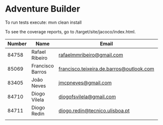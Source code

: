 # Adventure Builder

To run tests execute: mvn clean install

To see the coverage reports, go to <module name>/target/site/jacoco/index.html.


|   Number   |          Name           |            Email        |   Name GitHUb  | Grupo |
| ---------- | ----------------------- | ----------------------- | ---------------| ----- |
| 84758      | Rafael Ribeiro          | rafaelmmribeiro@gmail.com | RafaelRibeiro97 |   17 |
| 85069      | Francisco Barros        | francisco.teixeira.de.barros@outlook.com | FranciscoKloganB  |  17  | 
| 83405           | João Neves         | jmcpneves@gmail.com     | JoaoMiguelNeves|   17  |
| 84710      | Diogo Vilela            | diogofsvilela@gmail.com | DiogoFSVilela  |   17  |
| 84711 | Diogo Redin | diogo.redin@tecnico.ulisboa.pt | diogoredin | 17 |
| | | | | |